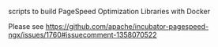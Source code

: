 
scripts to build PageSpeed Optimization Libraries with Docker

Please see https://github.com/apache/incubator-pagespeed-ngx/issues/1760#issuecomment-1358070522
